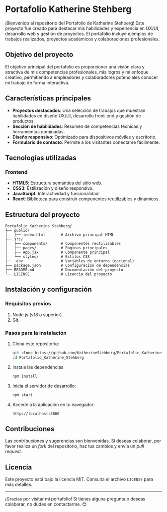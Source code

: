 # Portafolio Katherine Stehberg

¡Bienvenido al repositorio del Portafolio de Katherine Stehberg! Este proyecto fue creado para destacar mis habilidades y experiencia en UX/UI, desarrollo web y gestión de proyectos. El portafolio incluye ejemplos de trabajos realizados, proyectos académicos y colaboraciones profesionales.

## Objetivo del proyecto

El objetivo principal del portafolio es proporcionar una visión clara y atractiva de mis competencias profesionales, mis logros y mi enfoque creativo, permitiendo a empleadores y colaboradores potenciales conocer mi trabajo de forma interactiva.

## Características principales

- **Proyectos destacados**: Una selección de trabajos que muestran habilidades en diseño UX/UI, desarrollo front-end y gestión de productos.
- **Sección de habilidades**: Resumen de competencias técnicas y herramientas dominadas.
- **Diseño responsivo**: Optimizado para dispositivos móviles y escritorio.
- **Formulario de contacto**: Permite a los visitantes conectarse fácilmente.

## Tecnologías utilizadas

### Frontend
- **HTML5**: Estructura semántica del sitio web.
- **CSS3**: Estilización y diseño responsivo.
- **JavaScript**: Interactividad y funcionalidad.
- **React**: Biblioteca para construir componentes reutilizables y dinámicos.

## Estructura del proyecto

```
Portafolio_Katherine_Stehberg/
├── public/
│   ├── index.html       # Archivo principal HTML
├── src/
│   ├── components/      # Componentes reutilizables
│   ├── pages/           # Páginas principales
│   ├── App.jsx          # Componente principal
│   └── styles/          # Estilos CSS
├── .env                 # Variables de entorno (opcional)
├── package.json         # Configuración de dependencias
├── README.md            # Documentación del proyecto
└── LICENSE              # Licencia del proyecto
```

## Instalación y configuración

### Requisitos previos

1. Node.js (v18 o superior).
2. Git.

### Pasos para la instalación

1. Clona este repositorio:

   ```bash
   git clone https://github.com/KatherineStehberg/Portafolio_Katherine_Stehberg.git
   cd Portafolio_Katherine_Stehberg
   ```

2. Instala las dependencias:

   ```bash
   npm install
   ```

3. Inicia el servidor de desarrollo:

   ```bash
   npm start
   ```

4. Accede a la aplicación en tu navegador:

   ```
   http://localhost:3000
   ```

## Contribuciones

Las contribuciones y sugerencias son bienvenidas. Si deseas colaborar, por favor realiza un *fork* del repositorio, haz tus cambios y envía un *pull request*.

## Licencia

Este proyecto está bajo la licencia MIT. Consulta el archivo `LICENSE` para más detalles.

---

¡Gracias por visitar mi portafolio! Si tienes alguna pregunta o deseas colaborar, no dudes en contactarme. 😊
